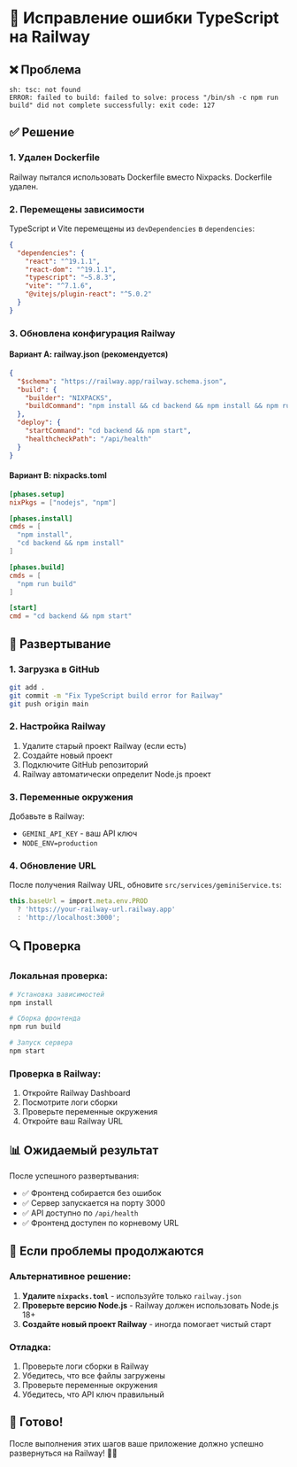 # 🔧 Исправление ошибки TypeScript на Railway

## ❌ Проблема
```
sh: tsc: not found
ERROR: failed to build: failed to solve: process "/bin/sh -c npm run build" did not complete successfully: exit code: 127
```

## ✅ Решение

### 1. Удален Dockerfile
Railway пытался использовать Dockerfile вместо Nixpacks. Dockerfile удален.

### 2. Перемещены зависимости
TypeScript и Vite перемещены из `devDependencies` в `dependencies`:

```json
{
  "dependencies": {
    "react": "^19.1.1",
    "react-dom": "^19.1.1",
    "typescript": "~5.8.3",
    "vite": "^7.1.6",
    "@vitejs/plugin-react": "^5.0.2"
  }
}
```

### 3. Обновлена конфигурация Railway

#### Вариант A: railway.json (рекомендуется)
```json
{
  "$schema": "https://railway.app/railway.schema.json",
  "build": {
    "builder": "NIXPACKS",
    "buildCommand": "npm install && cd backend && npm install && npm run build"
  },
  "deploy": {
    "startCommand": "cd backend && npm start",
    "healthcheckPath": "/api/health"
  }
}
```

#### Вариант B: nixpacks.toml
```toml
[phases.setup]
nixPkgs = ["nodejs", "npm"]

[phases.install]
cmds = [
  "npm install",
  "cd backend && npm install"
]

[phases.build]
cmds = [
  "npm run build"
]

[start]
cmd = "cd backend && npm start"
```

## 🚀 Развертывание

### 1. Загрузка в GitHub
```bash
git add .
git commit -m "Fix TypeScript build error for Railway"
git push origin main
```

### 2. Настройка Railway
1. Удалите старый проект Railway (если есть)
2. Создайте новый проект
3. Подключите GitHub репозиторий
4. Railway автоматически определит Node.js проект

### 3. Переменные окружения
Добавьте в Railway:
- `GEMINI_API_KEY` - ваш API ключ
- `NODE_ENV=production`

### 4. Обновление URL
После получения Railway URL, обновите `src/services/geminiService.ts`:
```typescript
this.baseUrl = import.meta.env.PROD 
  ? 'https://your-railway-url.railway.app'
  : 'http://localhost:3000';
```

## 🔍 Проверка

### Локальная проверка:
```bash
# Установка зависимостей
npm install

# Сборка фронтенда
npm run build

# Запуск сервера
npm start
```

### Проверка в Railway:
1. Откройте Railway Dashboard
2. Посмотрите логи сборки
3. Проверьте переменные окружения
4. Откройте ваш Railway URL

## 📊 Ожидаемый результат

После успешного развертывания:
- ✅ Фронтенд собирается без ошибок
- ✅ Сервер запускается на порту 3000
- ✅ API доступно по `/api/health`
- ✅ Фронтенд доступен по корневому URL

## 🚨 Если проблемы продолжаются

### Альтернативное решение:
1. **Удалите `nixpacks.toml`** - используйте только `railway.json`
2. **Проверьте версию Node.js** - Railway должен использовать Node.js 18+
3. **Создайте новый проект Railway** - иногда помогает чистый старт

### Отладка:
1. Проверьте логи сборки в Railway
2. Убедитесь, что все файлы загружены
3. Проверьте переменные окружения
4. Убедитесь, что API ключ правильный

## 🎉 Готово!

После выполнения этих шагов ваше приложение должно успешно развернуться на Railway! 🚂✨
